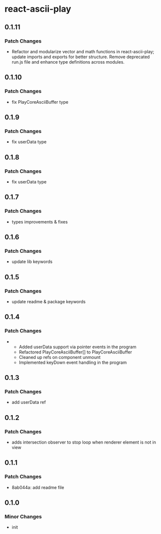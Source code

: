 # react-ascii-play

## 0.1.11

### Patch Changes

- Refactor and modularize vector and math functions in react-ascii-play; update imports and exports for better structure. Remove deprecated run.js file and enhance type definitions across modules.

## 0.1.10

### Patch Changes

- fix PlayCoreAsciiBuffer type

## 0.1.9

### Patch Changes

- fix userData type

## 0.1.8

### Patch Changes

- fix userData type

## 0.1.7

### Patch Changes

- types improvements & fixes

## 0.1.6

### Patch Changes

- update lib keywords

## 0.1.5

### Patch Changes

- update readme & package keywords

## 0.1.4

### Patch Changes

- - Added userData support via pointer events in the program
  - Refactored PlayCoreAsciiBuffer[] to PlayCoreAsciiBuffer
  - Cleaned up refs on component unmount
  - Implemented keyDown event handling in the program

## 0.1.3

### Patch Changes

- add userData ref

## 0.1.2

### Patch Changes

- adds intersection observer to stop loop when renderer element is not in view

## 0.1.1

### Patch Changes

- 8ab044a: add readme file

## 0.1.0

### Minor Changes

- init
